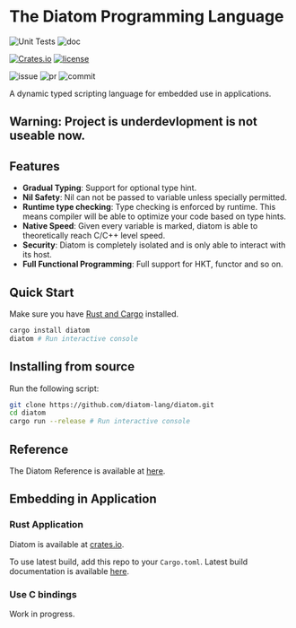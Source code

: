 # The Diatom Programming Language
![Unit Tests](https://github.com/diatom-lang/diatom/actions/workflows/rust.yml/badge.svg)
![doc](https://github.com/diatom-lang/diatom/actions/workflows/rustdoc.yml/badge.svg)

[![Crates.io][crates-badge]][crates-url]
[![license][license-badge]][crates-url]

![issue](https://img.shields.io/github/issues/diatom-lang/diatom)
![pr](https://img.shields.io/github/issues-pr/diatom-lang/diatom)
![commit](https://img.shields.io/github/last-commit/diatom-lang/diatom)

[crates-badge]: https://img.shields.io/crates/v/diatom.svg
[crates-url]: https://crates.io/crates/diatom
[license-badge]: https://img.shields.io/crates/l/diatom

A dynamic typed scripting language for embedded use in applications.

## Warning: Project is underdevlopment is not useable now.

## Features
 - **Gradual Typing**: Support for optional type hint.
 - **Nil Safety**: Nil can not be passed to variable unless specially permitted.
 - **Runtime type checking**: Type checking is enforced by runtime. This means compiler will be able to optimize your code based on type hints.
 - **Native Speed**: Given every variable is marked, diatom is able to theoretically reach C/C++ level speed.
 - **Security**: Diatom is completely isolated and is only able to interact with its host.
 - **Full Functional Programming**: Full support for HKT, functor and so on.
 
## Quick Start

Make sure you have [Rust and Cargo](https://doc.rust-lang.org/book/ch01-01-installation.html) installed.
```sh
cargo install diatom
diatom # Run interactive console
```
## Installing from source
Run the following script:
```sh
git clone https://github.com/diatom-lang/diatom.git
cd diatom
cargo run --release # Run interactive console
```

## Reference

The Diatom Reference is available at [here](https://diatom-lang.github.io/reference/).

## Embedding in Application

### Rust Application

Diatom is available at [crates.io](https://crates.io/crates/diatom).

To use latest build, add this repo to your `Cargo.toml`. Latest build documentation is available [here](https://diatom-lang.github.io/diatom).

### Use C bindings

Work in progress.


